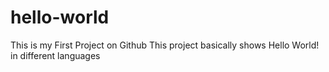 # hello-world

This is my First Project on Github
This project basically shows Hello World! in different languages
